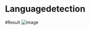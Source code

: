 # Languagedetection
#Result
![image](https://github.com/Suwetha-11/LanguagedetectionusingMultinomialNaiveBayes/assets/123238600/b77d446e-ceac-40d2-96fa-67caab5dca4b)
